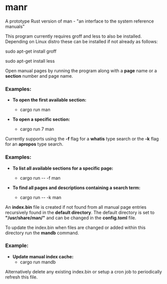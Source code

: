 # manr
A prototype Rust version of man - "an interface to the system reference manuals"

This program currently requires groff and less to also be installed. 
Depending on Linux distro these can be installed if not already as follows:

sudo apt-get install groff

sudo apt-get install less

Open manual pages by running the program along with a **page** name or a **section** number and page name.

### Examples:

* **To open the first available section:**
  * cargo run man

* **To open a specific section:**
  * cargo run 7 man

Currently supports using the **-f** flag for a **whatis** type search or the **-k** flag for an **apropos** type search.

### Examples:

* **To list all available sections for a specific page:**
  * cargo run -- -f man

* **To find all pages and descriptions containing a search term:**
  * cargo run -- -k man

An **index.bin** file is created if not found from all manual page entries recursively found in the **default directory**. The default directory is set to **"/usr/share/man/"** and can be changed in the **config.toml** file.

To update the index.bin when files are changed or added within this directory run the **mandb** command.

### Example:

* **Update manual index cache:**
  * cargo run mandb

Alternatively delete any existing index.bin or setup a cron job to periodically refresh this file.
